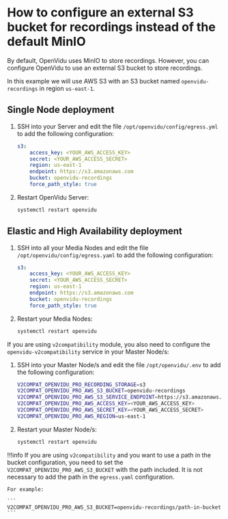 
# How to configure an external S3 bucket for recordings instead of the default MinIO

By default, OpenVidu uses MinIO to store recordings. However, you can configure OpenVidu to use an external S3 bucket to store recordings.

In this example we will use AWS S3 with an S3 bucket named `openvidu-recordings` in region `us-east-1`.

## Single Node deployment

1. SSH into your Server and edit the file `/opt/openvidu/config/egress.yml` to add the following configuration:

    ```yaml
    s3:
        access_key: <YOUR_AWS_ACCESS_KEY>
        secret: <YOUR_AWS_ACCESS_SECRET>
        region: us-east-1
        endpoint: https://s3.amazonaws.com
        bucket: openvidu-recordings
        force_path_style: true
    ```

2. Restart OpenVidu Server:

    ```bash
    systemctl restart openvidu
    ```

## Elastic and High Availability deployment

1. SSH into all your Media Nodes and edit the file `/opt/openvidu/config/egress.yaml` to add the following configuration:

    ```yaml
    s3:
        access_key: <YOUR_AWS_ACCESS_KEY>
        secret: <YOUR_AWS_ACCESS_SECRET>
        region: us-east-1
        endpoint: https://s3.amazonaws.com
        bucket: openvidu-recordings
        force_path_style: true
    ```

2. Restart your Media Nodes:

    ```bash
    systemctl restart openvidu
    ```

If you are using `v2compatibility` module, you also need to configure the `openvidu-v2compatibility` service in your Master Node/s:

1. SSH into your Master Node/s and edit the file `/opt/openvidu/.env` to add the following configuration:

    ```bash
    V2COMPAT_OPENVIDU_PRO_RECORDING_STORAGE=s3
    V2COMPAT_OPENVIDU_PRO_AWS_S3_BUCKET=openvidu-recordings
    V2COMPAT_OPENVIDU_PRO_AWS_S3_SERVICE_ENDPOINT=https://s3.amazonaws.com
    V2COMPAT_OPENVIDU_PRO_AWS_ACCESS_KEY=<YOUR_AWS_ACCESS_KEY>
    V2COMPAT_OPENVIDU_PRO_AWS_SECRET_KEY=<YOUR_AWS_ACCESS_SECRET>
    V2COMPAT_OPENVIDU_PRO_AWS_REGION=us-east-1
    ```

2. Restart your Master Node/s:

    ```bash
    systemctl restart openvidu
    ```

!!!info
    If you are using `v2compatibility` and you want to use a path in the bucket configuration, you need to set the `V2COMPAT_OPENVIDU_PRO_AWS_S3_BUCKET` with the path included. It is not necessary to add the path in the `egress.yaml` configuration.

    For example:

    ```
    V2COMPAT_OPENVIDU_PRO_AWS_S3_BUCKET=openvidu-recordings/path-in-bucket
    ```
